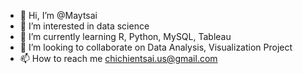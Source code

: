 - 👋 Hi, I’m @Maytsai
- 👀 I’m interested in data science
- 🌱 I’m currently learning R, Python, MySQL, Tableau
- 💞️ I’m looking to collaborate on Data Analysis, Visualization Project
- 📫 How to reach me chichientsai.us@gmail.com

<!---
MayTSAI/MayTSAI is a ✨ special ✨ repository because its `README.md` (this file) appears on your GitHub profile.
You can click the Preview link to take a look at your changes.
--->
